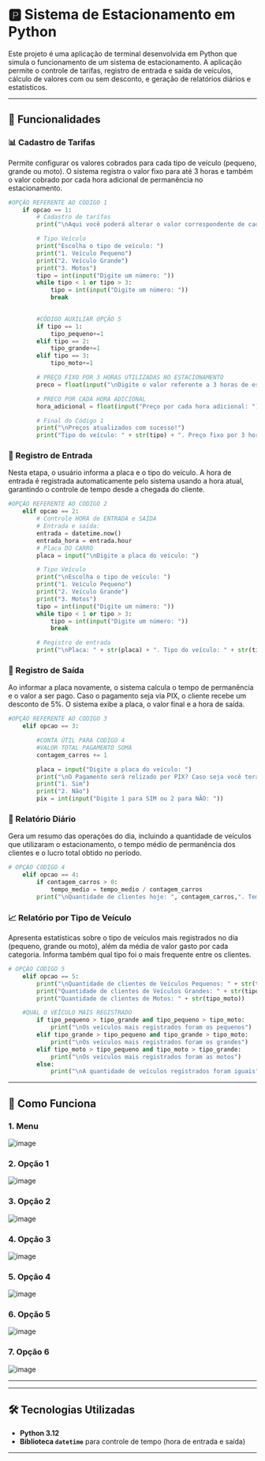 # 🅿️ Sistema de Estacionamento em Python

Este projeto é uma aplicação de terminal desenvolvida em Python que simula o funcionamento de um sistema de estacionamento. A aplicação permite o controle de tarifas, registro de entrada e saída de veículos, cálculo de valores com ou sem desconto, e geração de relatórios diários e estatísticos.

---

## 📌 Funcionalidades

### 📊 Cadastro de Tarifas  
Permite configurar os valores cobrados para cada tipo de veículo (pequeno, grande ou moto). O sistema registra o valor fixo para até 3 horas e também o valor cobrado por cada hora adicional de permanência no estacionamento.
```python
#OPÇÃO REFERENTE AO CÓDIGO 1
    if opcao == 1:
        # Cadastro de tarífas
        print("\nAqui você poderá alterar o valor correspondente de cada veículo")

        # Tipo Veículo
        print("Escolha o tipo de veículo: ")
        print("1. Veículo Pequeno")
        print("2. Veículo Grande")
        print("3. Motos")
        tipo = int(input("Digite um número: "))
        while tipo < 1 or tipo > 3:
            tipo = int(input("Digite um número: "))
            break
        

        #CÓDIGO AUXILIAR OPÇÃO 5 
        if tipo == 1:
            tipo_pequeno+=1
        elif tipo == 2:
            tipo_grande+=1
        elif tipo == 3:
            tipo_moto+=1

        # PREÇO FIXO POR 3 HORAS UTILIZADAS NO ESTACIONAMENTO
        preco = float(input("\nDigite o valor referente a 3 horas de estádia no estacionamento: "))

        # PRECO POR CADA HORA ADICIONAL
        hora_adicional = float(input("Preço por cada hora adicional: "))

        # Final do Código 1
        print("\nPreços atualizados com sucesso!")
        print("Tipo do veículo: " + str(tipo) + ". Preço fixo por 3 horas: R$ " + str(preco) + " Preço por hora adicional: R$ " + str(hora_adicional) + "\n")
```
### 🛬 Registro de Entrada  
Nesta etapa, o usuário informa a placa e o tipo do veículo. A hora de entrada é registrada automaticamente pelo sistema usando a hora atual, garantindo o controle de tempo desde a chegada do cliente.
```python
#OPÇÃO REFERENTE AO CÓDIGO 2
    elif opcao == 2:
        # Controle HORA de ENTRADA e SAÍDA
        # Entrada e saída:
        entrada = datetime.now()
        entrada_hora = entrada.hour
        # Placa DO CARRO
        placa = input("\nDigite a placa do veículo: ")

        # Tipo Veículo
        print("\nEscolha o tipo de veículo: ")
        print("1. Veículo Pequeno")
        print("2. Veículo Grande")
        print("3. Motos")
        tipo = int(input("Digite um número: "))
        while tipo < 1 or tipo > 3:
            tipo = int(input("Digite um número: "))
            break

        # Registro de entrada
        print("\nPlaca: " + str(placa) + ". Tipo do veículo: " + str(tipo) + ". Hora de entrada: " + entrada.strftime('%H:%M:%S') + "\n")
```
### 🛫 Registro de Saída  
Ao informar a placa novamente, o sistema calcula o tempo de permanência e o valor a ser pago. Caso o pagamento seja via PIX, o cliente recebe um desconto de 5%. O sistema exibe a placa, o valor final e a hora de saída.
```python
#OPÇÃO REFERENTE AO CODIGO 3
    elif opcao == 3:

        #CONTA ÚTIL PARA CODIGO 4  
        #VALOR TOTAL PAGAMENTO SOMA
        contagem_carros += 1

        placa = input("Digite a placa do veículo: ")
        print("\nO Pagamento será relizado por PIX? Caso seja você terá um desconto de 5%")
        print("1. Sim")
        print("2. Não")
        pix = int(input("Digite 1 para SIM ou 2 para NÃO: "))
```
### 📅 Relatório Diário  
Gera um resumo das operações do dia, incluindo a quantidade de veículos que utilizaram o estacionamento, o tempo médio de permanência dos clientes e o lucro total obtido no período.
```python
# OPÇÃO CODIGO 4
    elif opcao == 4:
        if contagem_carros > 0:
            tempo_medio = tempo_medio / contagem_carros
        print("\nQuantidade de clientes hoje: ", contagem_carros,". Tempo médio de permanência: ",round(tempo_medio,2),"horas", ". Lucro total do dia: R$ ", round(valor_total_dia,2))
```
### 📈 Relatório por Tipo de Veículo  
Apresenta estatísticas sobre o tipo de veículos mais registrados no dia (pequeno, grande ou moto), além da média de valor gasto por cada categoria. Informa também qual tipo foi o mais frequente entre os clientes.
```python
# OPÇÃO CODIGO 5
    elif opcao == 5:
        print("\nQuantidade de clientes de Veículos Pequenos: " + str(tipo_pequeno))
        print("Quantidade de clientes de Veículos Grandes: " + str(tipo_grande))
        print("Quantidade de clientes de Motos: " + str(tipo_moto))

    #QUAL O VEÍCULO MAIS REGISTRADO
        if tipo_pequeno > tipo_grande and tipo_pequeno > tipo_moto:
            print("\nOs veículos mais registrados foram os pequenos")
        elif tipo_grande > tipo_pequeno and tipo_grande > tipo_moto:
            print("\nOs veículos mais registrados foram os grandes")
        elif tipo_moto > tipo_pequeno and tipo_moto > tipo_grande:
            print("\nOs veículos mais registrados foram as motos")
        else:
            print("\nA quantidade de veículos registrados foram iguais")
```
---

## 🚦 Como Funciona

### 1. Menu
![image](https://github.com/user-attachments/assets/66b1d172-63a1-4c3b-9b5b-becec7b6a4bc)


### 2. Opção 1
![image](https://github.com/user-attachments/assets/476d94f5-03d5-4359-8701-a17910bf6672)


### 3. Opção 2
![image](https://github.com/user-attachments/assets/7d2d9eaa-82d6-4cdd-85bb-b899a2b3a734)


### 4. Opção 3
![image](https://github.com/user-attachments/assets/a008e0ce-498c-4ee6-a69a-b07068446b95)


### 5. Opção 4
![image](https://github.com/user-attachments/assets/90a06ce5-1422-416f-9cd2-409ff86ac2db)


### 6. Opção 5
![image](https://github.com/user-attachments/assets/3082853d-daf5-4a53-b5f5-280cec2fc311)


### 7. Opção 6
![image](https://github.com/user-attachments/assets/c5821799-87d2-48dd-a9d5-367f94aae1ca)

---
---

## 🛠️ Tecnologias Utilizadas

- **Python 3.12**
- **Biblioteca `datetime`** para controle de tempo (hora de entrada e saída)

---

